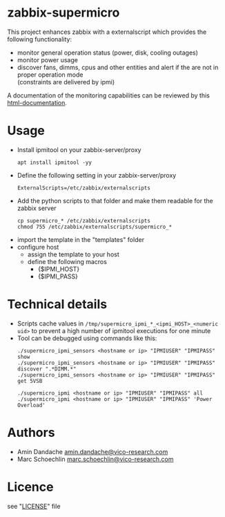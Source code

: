 zabbix-supermicro
=================

This project enhances zabbix with a externalscript which provides the following functionality:

- monitor general operation status (power, disk, cooling outages)
- monitor power usage
- discover fans, dimms, cpus and other entities and alert if the are not in proper operation mode<BR>
  (constraints are delivered by ipmi)

A documentation of the monitoring capabilities can be reviewed by this [html-documentation](http://htmlpreview.github.io/?https://github.com/vico-research-and-consulting/zabbix-supermicro/blob/master/templates/documentation/custom_hw_supermicro_ipmi.html).

Usage
=====

- Install ipmitool on your zabbix-server/proxy
  ```
  apt install ipmitool -yy
  ```
- Define the following setting in your zabbix-server/proxy
  ```
  ExternalScripts=/etc/zabbix/externalscripts
  ```
- Add the python scripts to that folder and make them readable for the zabbix server
  ```
  cp supermicro_* /etc/zabbix/externalscripts
  chmod 755 /etc/zabbix/externalscripts/supermicro_*
  ```
- import the template in the "templates" folder
- configure host
  - assign the template to your host
  - define the following macros
    - {$IPMI_HOST}
    - {$IPMI_PASS}

Technical details
=================

- Scripts cache values in ```/tmp/supermicro_ipmi_*_<ipmi_HOST>_<numeric uid>``` to prevent a high number of ipmitool executions for one minute
- Tool can be debugged using commands like this:
  ```
  ./supermicro_ipmi_sensors <hostname or ip> "IPMIUSER" "IPMIPASS" show
  ./supermicro_ipmi_sensors <hostname or ip> "IPMIUSER" "IPMIPASS" discover ".*DIMM.*"
  ./supermicro_ipmi_sensors <hostname or ip> "IPMIUSER" "IPMIPASS" get 5VSB

  ./supermicro_ipmi <hostname or ip> "IPMIUSER" "IPMIPASS" all
  ./supermicro_ipmi <hostname or ip> "IPMIUSER" "IPMIPASS" 'Power Overload'
  ```

Authors
=======

- Amin Dandache <amin.dandache@vico-research.com>
- Marc Schoechlin <marc.schoechlin@vico-research.com>


Licence
=======

see "[LICENSE](./LICENSE)" file
